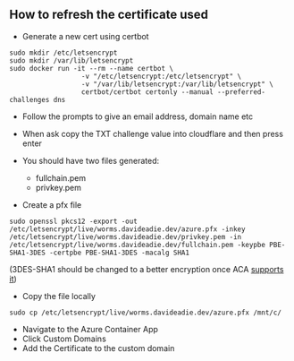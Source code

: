 ## How to refresh the certificate used


- Generate a new cert using certbot

```
sudo mkdir /etc/letsencrypt
sudo mkdir /var/lib/letsencrypt
sudo docker run -it --rm --name certbot \
                  -v "/etc/letsencrypt:/etc/letsencrypt" \
                  -v "/var/lib/letsencrypt:/var/lib/letsencrypt" \
                  certbot/certbot certonly --manual --preferred-challenges dns
```

- Follow the prompts to give an email address, domain name etc
- When ask copy the TXT challenge value into cloudflare and then press enter

- You should have two files generated:
    - fullchain.pem
    - privkey.pem

- Create a pfx file

```
sudo openssl pkcs12 -export -out /etc/letsencrypt/live/worms.davideadie.dev/azure.pfx -inkey /etc/letsencrypt/live/worms.davideadie.dev/privkey.pem -in /etc/letsencrypt/live/worms.davideadie.dev/fullchain.pem -keypbe PBE-SHA1-3DES -certpbe PBE-SHA1-3DES -macalg SHA1
```

(3DES-SHA1 should be changed to a better encryption once ACA [supports it](https://github.com/microsoft/azure-container-apps/issues/511))

- Copy the file locally

```
sudo cp /etc/letsencrypt/live/worms.davideadie.dev/azure.pfx /mnt/c/
```

- Navigate to the Azure Container App
- Click Custom Domains
- Add the Certificate to the custom domain
